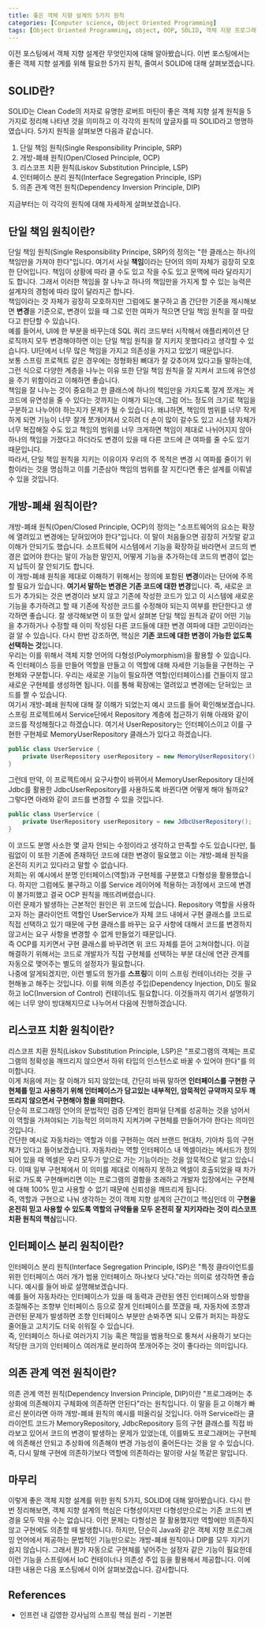 ```yaml
---
title: 좋은 객체 지향 설계의 5가지 원칙
categories: [Computer science, Object Oriented Programming]
tags: [Object Oriented Programming, object, OOP, SOLID, 객체 지향 프로그래밍, 객체, 솔리드]
---
```


이전 포스팅에서 객체 지향 설계란 무엇인지에 대해 알아봤습니다. 이번 포스팅에서는 좋은 객체 지향 설계를 위해 필요한 5가지 원칙, 줄여서 SOLID에 대해 살펴보겠습니다.

## SOLID란?
SOLID는 Clean Code의 저자로 유명한 로버트 마틴이 좋은 객체 지향 설계 원칙을 5가지로 정리해 나타낸 것을 의미하고 이 각각의 원칙의 앞글자를 따 SOLID라고 명명하였습니다. 5가지 원칙을 살펴보면 다음과 같습니다.   
1. 단일 책임 원칙(Single Responsibility Principle, SRP)
2. 개방-폐쇄 원칙(Open/Closed Principle, OCP)
3. 리스코프 치환 원칙(Liskov Substitution Principle, LSP)
4. 인터페이스 분리 원칙(Interface Segregation Principle, ISP)
5. 의존 관계 역전 원칙(Dependency Inversion Principle, DIP)
   
지금부터는 이 각각의 원칙에 대해 자세하게 살펴보겠습니다.

## 단일 책임 원칙이란?
단일 책임 원칙(Single Responsibility Principe, SRP)의 정의는 "한 클래스는 하나의 책임만을 가져야 한다"입니다. 여기서 사실 **책임**이라는 단어의 의미 자체가 굉장히 모호한 단어입니다. 책임이 상황에 따라 클 수도 있고 작을 수도 있고 문맥에 따라 달라지기도 합니다. 그래서 이러한 책임을 잘 나누고 하나의 책임만을 가지게 할 수 있는 능력은 설계자의 경험에 따라 많이 달라지곤 합니다.   
책임이라는 것 자체가 굉장히 모호하지만 그럼에도 불구하고 좀 간단한 기준을 제시해보면 **변경**을 기준으로, 변경이 있을 때 그로 인한 여파가 적으면 단일 책임 원칙을 잘 따랐다고 판단할 수 있습니다.   
예를 들어서, UI에 한 부분을 바꾸는데 SQL 쿼리 코드부터 시작해서 애플리케이션 단 로직까지 모두 변경해야하면 이는 단일 책임 원칙을 잘 지키지 못했다라고 생각할 수 있습니다. UI단에서 너무 많은 책임을 가지고 의존성을 가지고 있었기 때문입니다.   
보통 스프링 프로젝트 같은 경우에는 정형화된 뼈대가 잘 갖추어져 있다고들 말하는데, 그런 식으로 다양한 계층을 나누는 이유 또한 단일 책임 원칙을 잘 지켜서 코드에 유연성을 주기 위함이라고 이해하면 좋습니다.   
책임을 잘 나누는 것이 중요하고 한 클래스에 하나의 책임만을 가지도록 잘게 쪼개는 게 코드에 유연성을 줄 수 있다는 것까지는 이해가 되는데, 그럼 어느 정도의 크기로 책임을 구분하고 나누어야 하는지가 문제가 될 수 있습니다. 왜냐하면, 책임의 범위를 너무 작게하게 되면 기능이 너무 잘개 쪼개어져서 오히려 더 손이 많이 갈수도 있고 시스템 자체가 너무 복잡해질 수도 있고 책임의 범위를 너무 크게하면 책임이 제대로 나뉘어지지 않아 하나의 책임을 가졌다고 하더라도 변경이 있을 때 다른 코드에 큰 여파를 줄 수도 있기 때문입니다.   
따라서, 단일 책임 원칙을 지키는 이유이자 우리의 주 목적은 변경 시 여파를 줄이기 위함이라는 것을 명심하고 이를 기준삼아 책임의 범위를 잘 지킨다면 좋은 설계를 이뤄낼 수 있을 것입니다.

## 개방-폐쇄 원칙이란?
개방-폐쇄 원칙(Open/Closed Principle, OCP)의 정의는 "소프트웨어의 요소는 확장에 열려있고 변경에는 닫혀있어야 한다"입니다. 이 말이 처음들으면 굉장히 거짓말 같고 이해가 안되기도 했습니다. 소프트웨어 시스템에서 기능을 확장하길 바라면서 코드의 변경은 없어야 한다는 말이 가능한 말인지, 어떻게 기능을 추가하는데 코드의 변경이 없는지 납득이 잘 안되기도 합니다.   
이 개방-폐쇄 원칙을 제대로 이해하기 위해서는 정의에 포함된 **변경**이라는 단어에 주목할 필요가 있습니다. **여기서 말하는 변경은 기존 코드에 대한 변경**입니다. 즉, 새로운 코드가 추가되는 것은 변경이라 보지 않고 기존에 작성한 코드가 있고 이 시스템에 새로운 기능을 추가하려고 할 때 기존에 작성한 코드를 수정해야 되는지 여부를 판단한다고 생각하면 좋습니다. 잘 생각해보면 이 또한 앞서 살펴본 단일 책임 원칙과 같이 어떤 기능을 추가하거나 수정할 때 이미 작성된 다른 코드들에 대한 변경 여파에 대한 고민이라는 걸 알 수 있습니다. 다시 한번 강조하면, 핵심은 **기존 코드에 대한 변경이 가능한 없도록 선택하는 것**입니다.   
우리는 이를 위해서 객체 지향 언어의 다형성(Polymorphism)을 활용할 수 있습니다. 즉 인터페이스 등을 만들어 역할을 만들고 이 역할에 대해 자세한 기능들을 구현하는 구현체와 구분합니다. 우리는 새로운 기능이 필요하면 역할(인터페이스)를 건들이지 않고 새로운 구현체를 생성하면 됩니다. 이를 통해 확장에는 열려있고 변경에는 닫혀있는 코드를 짤 수 있습니다.   
여기서 개방-폐쇄 원칙에 대해 잘 이해가 되었는지 예시 코드를 들어 확인해보겠습니다. 스프링 프로젝트에서 Service단에서 Repository 계층에 접근하기 위해 아래와 같이 코드를 작성해줬다고 하겠습니다. 여기서 UserRepository는 인터페이스이고 이를 구현한 구현체로 MemoryUserRepository 클래스가 있다고 하겠습니다.
```java
public class UserService {
    private UserRepository userRepository = new MemoryUserRepository();
}
```   
그런데 만약, 이 프로젝트에서 요구사항이 바뀌어서 MemoryUserRepository 대신에 Jdbc를 활용한 JdbcUserRepository를 사용하도록 바뀐다면 어떻게 해야 될까요?   
그렇다면 아래와 같이 코드를 변경할 수 있을 것입니다.
```java
public class UserService {
    private UserRepository userRepository = new JdbcUserRepository();
}
```   
이 코드도 분명 사소한 몇 글자 안되는 수정이라고 생각하고 만족할 수도 있습니다만, 틀림없이 이 또한 기존에 존재하던 코드에 대한 변경이 필요했고 이는 개방-폐쇄 원칙을 온전히 지키고 있다라고 말할 수 없습니다.   
저희는 위 예시에서 분명 인터페이스(역할)과 구현체를 구분했고 다형성을 활용했습니다. 하지만 그럼에도 불구하고 이를 Service 레이어에 적용하는 과정에서 코드에 변경이 불가피했고 결국 OCP 원칙을 깨뜨려버렸습니다.   
이런 문제가 발생하는 근본적인 원인은 위 코드에 있습니다. Repository 역할을 사용하고자 하는 클라이언트 역할인 UserService가 자체 코드 내에서 구현 클래스를 코드로 직접 선택하고 있기 때문에 구현 클래스를 바꾸는 요구 사항에 대해서 코드를 변경하지 않고서는 요구 사항을 변경할 수 없게 만들었기 때문입니다.   
즉 OCP를 지키면서 구현 클래스를 바꾸려면 위 코드 자체를 뜯어 고쳐야합니다. 이걸 해결하기 위해서는 코드로 개발자가 직접 구현체를 선택하는 부분 대신에 연관 관계를 자동으로 맺어주는 별도의 설정자가 필요합니다.   
나중에 알게되겠지만, 이런 별도의 뭔가를 **스프링**이 이미 스프링 컨테이너라는 것을 구현해놓고 해주는 것입니다. 이를 위해 의존성 주입(Dependency Injection, DI)도 필요하고 IoC(Inversion of Control) 컨테이너도 필요합니다. 이것들까지 여기서 설명하기에는 너무 양이 방대해지므로 나누어서 다음에 진행하겠습니다.

## 리스코프 치환 원칙이란?
리스코프 치환 원칙(Liskov Substitution Principle, LSP)은 "프로그램의 객체는 프로그램의 정확성을 깨뜨리지 않으면서 하위 타입의 인스턴스로 바꿀 수 있어야 한다"를 의미합니다.   
이게 처음에 저는 잘 이해가 되지 않았는데, 간단히 바꿔 말하면 **인터페이스를 구현한 구현체를 믿고 사용하기 위해 인터페이스가 담고있는 내부적인, 암묵적인 규약까지 모두 깨뜨리지 않으면서 구현해야 함을 의미한다.**   
단순히 프로그래밍 언어의 문법적인 검증 단계인 컴파일 단계를 성공하는 것을 넘어서 이 역할을 가져야되는 기능적인 의미까지 지켜가며 구현체를 만들어가야 한다는 의미인 것입니다.   
간단한 예시로 자동차라는 역할과 이를 구현하는 여러 브랜드 현대차, 기아차 등의 구현체가 있다고 들어보겠습니다. 자동차라는 역할 인터페이스 내 엑셀이라는 메서드가 정의되어 있을 때 엑셀은 우리 모두가 앞으로 가는 기능이라는 것을 암묵적으로 알고 있습니다. 이때 일부 구현체에서 이 의미를 제대로 이해하지 못하고 엑셀이 호출되었을 때 차가 뒤로 가도록 구현해버리면 이는 프로그램의 결함을 초래하고 개발자 입장에서는 구현체에 대해 100% 믿고 사용할 수 없기 때문에 신뢰성을 깨뜨리게 됩니다.   
즉, 역할과 구현으로 나눠 생각하는 것이 객체 지향 설계의 근간이고 핵심인데 이 **구현을 온전히 믿고 사용할 수 있도록 역할의 규약들을 모두 온전히 잘 지키자라는 것이 리스코프 치환 원칙의 핵심**입니다.

## 인터페이스 분리 원칙이란?
인터페이스 분리 원칙(Interface Segregation Principle, ISP)은 "특정 클라이언트를 위한 인터페이스 여러 개가 범용 인터페이스 하나보다 낫다."라는 의미로 생각하면 좋습니다. 예시를 들어 바로 설명해보겠습니다.   
예를 들어 자동차라는 인터페이스가 있을 때 동력과 관련된 엔진 인터페이스와 방향을 조절해주는 조향부 인터페이스 등으로 잘게 인터페이스를 쪼갰을 때, 자동차에 조향과 관련된 문제가 발생하면 조향 인터페이스 부분만 손봐주면 되니 오류가 퍼지는 파장도 줄어들고 고치기도 더욱 쉬워질 수 있습니다.   
즉, 인터페이스 하나로 여러가지 기능 혹은 책임을 범용적으로 퉁쳐서 사용하기 보다는 적당한 크기의 인터페이스 여러개로 분리하여 쪼개어주는 것이 좋다라는 의미입니다.   

## 의존 관계 역전 원칙이란?
의존 관계 역전 원칙(Dependency Inversion Principle, DIP)이란 "프로그래머는 추상화에 의존해야지 구체화에 의존하면 안된다"라는 원칙입니다. 이 말을 듣고 이해가 빠르신 분이라면 아까 개방-폐쇄 원칙의 예시를 떠올리실 것입니다. 아까 Service라는 클라이언트 코드가 MemoryRepository, JdbcRepository 등의 구현 클래스를 직접 바라보고 있어서 코드의 변경이 발생하는 문제가 있었는데, 이를봐도 프로그래머는 구현체에 의존해선 안되고 추상화에 의존해야 변경 가능성이 줄어든다는 것을 알 수 있습니다. 즉, 다시 말해 구현에 의존하기보다 역할에 의존하라는 말이랑 사실 똑같은 말입니다.

## 마무리
이렇게 좋은 객체 지향 설계를 위한 원칙 5가지, SOLID에 대해 알아봤습니다. 다시 한번 정리해보면, 객체 지향 설계의 핵심은 다형성이지만 다형성만으로는 기존 코드의 변경을 모두 막을 수는 없습니다. 이런 문제는 다형성은 잘 활용했지만 역할에만 의존하지 않고 구현에도 의존할 때 발생합니다. 하지만, 단순히 Java와 같은 객체 지향 프로그래밍 언어에서 제공하는 문법적인 기능만으로는 개방-폐쇄 원칙이나 DIP를 모두 지키기 쉽지 않습니다. 그래서 뭔가 자동으로 구현체를 넣어주는 설정자 같은 기능이 필요한데 이런 기능을 스프링에서 IoC 컨테이너나 의존성 주입 등을 활용해서 제공합니다. 이에 대한 내용은 다음 포스팅에서 이어 살펴보겠습니다. 감사합니다.

## References
* 인프런 내 김영한 강사님의 스프링 핵심 원리 - 기본편